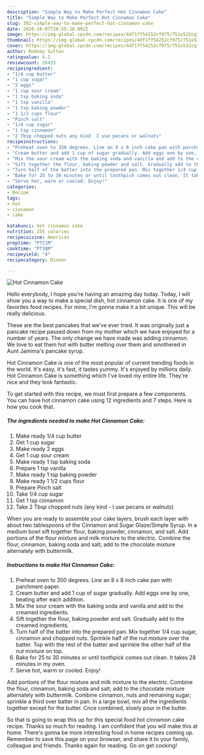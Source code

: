 ```yaml
---
description: "Simple Way to Make Perfect Hot Cinnamon Cake"
title: "Simple Way to Make Perfect Hot Cinnamon Cake"
slug: 302-simple-way-to-make-perfect-hot-cinnamon-cake
date: 2020-10-07T20:55:18.092Z
image: https://img-global.cpcdn.com/recipes/4df1ff54252cf975/751x532cq70/hot-cinnamon-cake-recipe-main-photo.jpg
thumbnail: https://img-global.cpcdn.com/recipes/4df1ff54252cf975/751x532cq70/hot-cinnamon-cake-recipe-main-photo.jpg
cover: https://img-global.cpcdn.com/recipes/4df1ff54252cf975/751x532cq70/hot-cinnamon-cake-recipe-main-photo.jpg
author: Rodney Sutton
ratingvalue: 4.1
reviewcount: 26433
recipeingredient:
- "1/4 cup butter"
- "1 cup sugar"
- "2 eggs"
- "1 cup sour cream"
- "1 tsp baking soda"
- "1 tsp vanilla"
- "1 tsp baking powder"
- "1 1/2 cups flour"
- "Pinch salt"
- "1/4 cup sugar"
- "1 tsp cinnamon"
- "2 Tbsp chopped nuts any kind  I use pecans or walnuts"
recipeinstructions:
- "Preheat oven to 350 degrees. Line an 8 x 8 inch cake pan with parchment paper."
- "Cream butter and add 1 cup of sugar gradually. Add eggs one by one, beating after each addition."
- "Mix the sour cream with the baking soda and vanilla and add to the creamed ingredients."
- "Sift together the flour, baking powder and salt. Gradually add to the creamed ingredients."
- "Turn half of the batter into the prepared pan. Mix together 1/4 cup sugar, cinnamon and chopped nuts. Sprinkle half of the nut mixture over the batter. Top with the rest of the batter and sprinkle the other half of the nut mixture on top."
- "Bake for 25 to 30 minutes or until toothpick comes out clean. It takes 28 minutes in my oven."
- "Serve hot, warm or cooled. Enjoy!"
categories:
- Recipe
tags:
- hot
- cinnamon
- cake

katakunci: hot cinnamon cake 
nutrition: 255 calories
recipecuisine: American
preptime: "PT21M"
cooktime: "PT38M"
recipeyield: "4"
recipecategory: Dinner

---
```



![Hot Cinnamon Cake](https://img-global.cpcdn.com/recipes/4df1ff54252cf975/751x532cq70/hot-cinnamon-cake-recipe-main-photo.jpg)

Hello everybody, I hope you're having an amazing day today. Today, I will show you a way to make a special dish, hot cinnamon cake. It is one of my favorites food recipes. For mine, I'm gonna make it a bit unique. This will be really delicious.

These are the best pancakes that we&#39;ve ever tried. It was originally just a pancake recipe passed down from my mother which we have enjoyed for a number of years. The only change we have made was adding cinnamon. We love to eat them hot with butter melting over them and smothered in Aunt Jamima&#39;s pancake syrup.

Hot Cinnamon Cake is one of the most popular of current trending foods in the world. It's easy, it's fast, it tastes yummy. It's enjoyed by millions daily. Hot Cinnamon Cake is something which I've loved my entire life. They're nice and they look fantastic.


To get started with this recipe, we must first prepare a few components. You can have hot cinnamon cake using 12 ingredients and 7 steps. Here is how you cook that.

<!--inarticleads1-->

##### The ingredients needed to make Hot Cinnamon Cake:

1. Make ready 1/4 cup butter
1. Get 1 cup sugar
1. Make ready 2 eggs
1. Get 1 cup sour cream
1. Make ready 1 tsp baking soda
1. Prepare 1 tsp vanilla
1. Make ready 1 tsp baking powder
1. Make ready 1 1/2 cups flour
1. Prepare Pinch salt
1. Take 1/4 cup sugar
1. Get 1 tsp cinnamon
1. Take 2 Tbsp chopped nuts (any kind - I use pecans or walnuts)


When you are ready to assemble your cake layers, brush each layer with about two tablespoons of the Cinnamon and Sugar Glaze/Simple Syrup. In a medium bowl sift together flour, baking powder, cinnamon, and salt. Add portions of the flour mixture and milk mixture to the electric. Combine the flour, cinnamon, baking soda and salt; add to the chocolate mixture alternately with buttermilk. 

<!--inarticleads2-->

##### Instructions to make Hot Cinnamon Cake:

1. Preheat oven to 350 degrees. Line an 8 x 8 inch cake pan with parchment paper.
1. Cream butter and add 1 cup of sugar gradually. Add eggs one by one, beating after each addition.
1. Mix the sour cream with the baking soda and vanilla and add to the creamed ingredients.
1. Sift together the flour, baking powder and salt. Gradually add to the creamed ingredients.
1. Turn half of the batter into the prepared pan. Mix together 1/4 cup sugar, cinnamon and chopped nuts. Sprinkle half of the nut mixture over the batter. Top with the rest of the batter and sprinkle the other half of the nut mixture on top.
1. Bake for 25 to 30 minutes or until toothpick comes out clean. It takes 28 minutes in my oven.
1. Serve hot, warm or cooled. Enjoy!


Add portions of the flour mixture and milk mixture to the electric. Combine the flour, cinnamon, baking soda and salt; add to the chocolate mixture alternately with buttermilk. Combine cinnamon, nuts and remaining sugar; sprinkle a third over batter in pan. In a large bowl, mix all the ingredients together except for the butter. Cnce combined, slowly pour in the butter. 

So that is going to wrap this up for this special food hot cinnamon cake recipe. Thanks so much for reading. I am confident that you will make this at home. There's gonna be more interesting food in home recipes coming up. Remember to save this page on your browser, and share it to your family, colleague and friends. Thanks again for reading. Go on get cooking!
